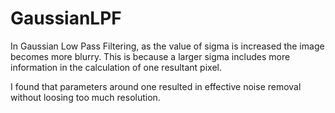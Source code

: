 # GaussianLPF
In Gaussian Low Pass Filtering, as the value of sigma is increased the image becomes more blurry. 
This is because a larger sigma includes more information in the calculation of one resultant pixel.

I found that parameters around one resulted in effective noise removal without loosing too much resolution.

